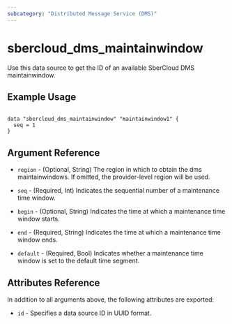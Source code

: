 ```yaml
---
subcategory: "Distributed Message Service (DMS)"
---
```


# sbercloud\_dms\_maintainwindow

Use this data source to get the ID of an available SberCloud DMS maintainwindow.

## Example Usage

```hcl

data "sbercloud_dms_maintainwindow" "maintainwindow1" {
  seq = 1
}

```

## Argument Reference

* `region` - (Optional, String) The region in which to obtain the dms maintainwindows. If omitted, the provider-level region will be used.

* `seq` - (Required, Int) Indicates the sequential number of a maintenance time window.

* `begin` - (Optional, String) Indicates the time at which a maintenance time window starts.

* `end` - (Required, String) Indicates the time at which a maintenance time window ends.

* `default` - (Required, Bool) Indicates whether a maintenance time window is set to the default time segment.

## Attributes Reference

In addition to all arguments above, the following attributes are exported:

* `id` - Specifies a data source ID in UUID format.
